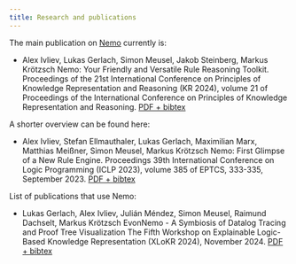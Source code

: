```yaml
---
title: Research and publications
---
```

The main publication on [Nemo](/nemo-doc) currently is:
- Alex Ivliev, Lukas Gerlach, Simon Meusel, Jakob Steinberg, Markus Krötzsch Nemo: Your Friendly and Versatile Rule Reasoning Toolkit. Proceedings of the 21st International Conference on Principles of Knowledge Representation and Reasoning (KR 2024), volume 21 of Proceedings of the International Conference on Principles of Knowledge Representation and Reasoning. [PDF + bibtex](https://iccl.inf.tu-dresden.de/web/Inproceedings3390)

A shorter overview can be found here:
- Alex Ivliev, Stefan Ellmauthaler, Lukas Gerlach, Maximilian Marx, Matthias Meißner, Simon Meusel, Markus Krötzsch Nemo: First Glimpse of a New Rule Engine. Proceedings 39th International Conference on Logic Programming (ICLP 2023), volume 385 of EPTCS, 333-335, September 2023. [PDF + bibtex](https://iccl.inf.tu-dresden.de/web/Inproceedings3354)

List of publications that use Nemo:
- Lukas Gerlach, Alex Ivliev, Julián Méndez, Simon Meusel, Raimund Dachselt, Markus Krötzsch
EvonNemo - A Symbiosis of Datalog Tracing and Proof Tree Visualization
The Fifth Workshop on Explainable Logic-Based Knowledge Representation (XLoKR 2024), November 2024. [PDF + bibtex](https://iccl.inf.tu-dresden.de/web/Inproceedings3397)

